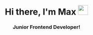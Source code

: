 <h1 align="center">Hi there, I'm Max 
<img src="https://github.com/blackcater/blackcater/raw/main/images/Hi.gif" height="32"/></h1>
<h3 align="center">Junior Frontend Developer!</h3>
<!--
**Mycodyk/Mycodyk** is a ✨ _special_ ✨ repository because its `README.md` (this file) appears on your GitHub profile.

Here are some ideas to get you started:

- 👨🏻‍💻 I like to write code
- 📚 I am constantly learning new things
- 🎨 I like draw
- 📸 I do photography
-->
